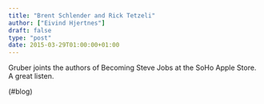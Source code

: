 ```yaml
---
title: "Brent Schlender and Rick Tetzeli"
author: ["Eivind Hjertnes"]
draft: false
type: "post"
date: 2015-03-29T01:00:00+01:00
---
```


Gruber joints the authors of Becoming Steve Jobs at the SoHo Apple
Store. A great listen.

(#blog)

